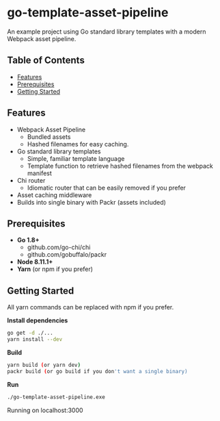 go-template-asset-pipeline
=======================
An example project using Go standard library templates with a modern Webpack asset pipeline.

Table of Contents
-----------------

- [Features](#features)
- [Prerequisites](#prerequisites)
- [Getting Started](#getting-started)

Features
--------

- Webpack Asset Pipeline
  - Bundled assets
  - Hashed filenames for easy caching.
- Go standard library templates
  - Simple, familiar template language
  - Template function to retrieve hashed filenames from the webpack manifest
- Chi router
  - Idiomatic router that can be easily removed if you prefer
- Asset caching middleware
- Builds into single binary with Packr (assets included)

Prerequisites
--------
- **Go 1.8+**
  - github.com/go-chi/chi
  - github.com/gobuffalo/packr
- **Node 8.11.1+**
- **Yarn** (or npm if you prefer)

Getting Started
--------
All yarn commands can be replaced with npm if you prefer.

**Install dependencies**
```bash
go get -d ./...
yarn install --dev
```
**Build**
```bash
yarn build (or yarn dev)
packr build (or go build if you don't want a single binary)
```
**Run**
```bash
./go-template-asset-pipeline.exe
```
Running on localhost:3000

